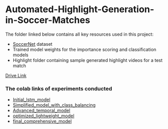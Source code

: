 # Automated-Highlight-Generation-in-Soccer-Matches

The folder linked below contains all key resources used in this project:

- [SoccerNet](https://www.soccer-net.org/) dataset  
- Trained model weights for the importance scoring and classification models  
- Highlight folder containing sample generated highlight videos for a test match  

[Drive Link](https://drive.google.com/drive/folders/1aXtI5GjNJ9UPFOSSK8mHrMkYcrSOU-KG?usp=sharing)

### The colab links of experiments conducted
- [Initial_lstm_model](https://colab.research.google.com/drive/1kFhUSDBH5uT6CdWSa3kOW17TtrWJGfMX?usp=sharing)
- [Simplified_model_with_class_balancing](https://colab.research.google.com/drive/1q-KWhNuds1oS_JRiRvloE_gcFlgnh5bf?usp=sharing)
- [Advanced_temporal_model](https://colab.research.google.com/drive/1AInFYvpD7Nk9D1XypTWLb2HEEoskxT9J?usp=sharing)
- [optimized_lightweight_model](https://colab.research.google.com/drive/10xKPwV-83oGsC6y4jFAF9dnioUI659TJ?usp=sharing)
- [final_comprehensive_model](https://colab.research.google.com/drive/176l5cTo0nKytfPDMtrBSY-lsQNXt1ruU?usp=sharing)

